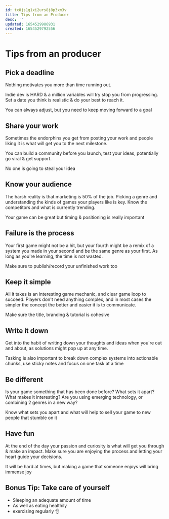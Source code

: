 ```yaml
---
id: tx8js1g1xi2urs8j8p3xm3v
title: Tips from an Producer
desc: ''
updated: 1654529986931
created: 1654529792556
---
```


# Tips from an producer

## Pick a deadline

Nothing motivates you more than time running out.

Indie dev is HARD & a million variables will try stop you from progressing. Set a date you think is realistic & do your
best to reach it.

You can always adjust, but you need to keep moving forward to a goal

## Share your work

Sometimes the endorphins you get from posting your work and people liking it is what will get you to the next milestone.

You can build a community before you launch, test your ideas, potentially go viral & get support.

No one is going to steal your idea

## Know your audience

The harsh reality is that marketing is 50% of the job. Picking a genre and understanding the kinds of games your
players like is key. Know the competitors and what is currently trending.

Your game can be great but timing & positioning is really important

## Failure is the process

Your first game might not be a hit, but your fourth might be a remix of a system you made in your second and be the
same genre as your first. As long as you're learning, the time is not wasted.

Make sure to publish/record your unfinished work too

## Keep it simple

All it takes is an interesting game mechanic, and clear game loop to succeed. Players don't need anything complex, and
in most cases the simpler the concept the better and easier it is to communicate.

Make sure the title, branding & tutorial is cohesive

## Write it down

Get into the habit of writing down your thoughts and ideas when you're out and about, as solutions might pop up at any
time.

Tasking is also important to break down complex systems into actionable chunks, use sticky notes and focus on one task
at a time

## Be different

Is your game something that has been done before? What sets it apart? What makes it interesting? Are you using emerging
technology, or combining 2 genres in a new way?

Know what sets you apart and what will help to sell your game to new people that stumble on it

## Have fun

At the end of the day your passion and curiosity is what will get you through & make an impact. Make sure you are
enjoying the process and letting your heart guide your decisions.

It will be hard at times, but making a game that someone enjoys will bring immense joy

## Bonus Tip: Take care of yourself

- Sleeping an adequate amount of time
- As well as eating healthily
- exercising regularly 👌
